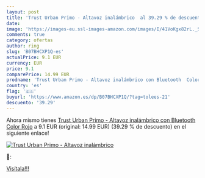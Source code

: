 ```yaml
---
layout: post
title: 'Trust Urban Primo - Altavoz inalámbrico  al 39.29 % de descuento'
date: 
image: 'https://images-eu.ssl-images-amazon.com/images/I/41VoKgx82rL._SL200_.jpg'
comments: true
category: ofertas
author: ring
slug: 'B07BHCXP1Q-es'
actualPrice: 9.1 EUR
currency: EUR
price: 9.1
comparePrice: 14.99 EUR
prodname: 'Trust Urban Primo - Altavoz inalámbrico con Bluetooth  Color Rojo'
country: 'es'
flag: '🇪🇸'
buyurl: 'https://www.amazon.es/dp/B07BHCXP1Q/?tag=tolees-21'
descuento: '39.29'
---
```


Ahora mismo tienes [Trust Urban Primo - Altavoz inalámbrico con Bluetooth  Color Rojo](https://www.amazon.es/dp/B07BHCXP1Q/?tag=tolees-21) a 9.1 EUR (original: 14.99 EUR) (39.29 %  de descuento) en el siguiente enlace!

[![Trust Urban Primo - Altavoz inalámbrico ](https://images-eu.ssl-images-amazon.com/images/I/41VoKgx82rL._SL200_.jpg)](https://www.amazon.es/dp/B07BHCXP1Q/?tag=tolees-21)

🔎:


[Visítala!!!](https://www.amazon.es/dp/B07BHCXP1Q/?tag=tolees-21)

